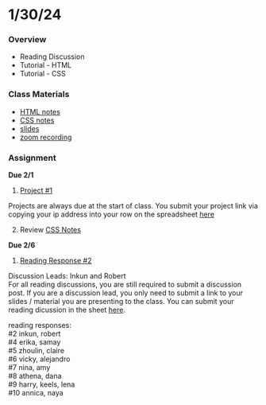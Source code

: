 # 1/30/24
### Overview  
* Reading Discussion
* Tutorial - HTML
* Tutorial - CSS
### Class Materials
* [HTML notes](../../notes/html.md)
* [CSS notes](../../notes/css.md)
* [slides](https://docs.google.com/presentation/d/19M8zG8bzm-Ye_n_Kb5BN3wAa2u04_DJnkn_KhfRtvow/edit?usp=sharing)
* [zoom recording](https://nyu.zoom.us/rec/share/vPoHrrMOWf84iBMQjstZ1F3rCNR_KPk-a2B9ArQPmp4wE7zf_GtVSWNLdD4g-sZi.hDy6nAMDvGkwoEBY)
### Assignment
**Due 2/1**
1. [Project #1](https://github.com/samheckle/networked-media-sp-24/blob/main/assignments/projects.md#project-1)

Projects are always due at the start of class. You submit your project link via copying your ip address into your row on the spreadsheet [here](https://docs.google.com/spreadsheets/d/1I4rMb-gg-LCbdFIfDhe7uzGNk5gqZN4I2E5XjWZsquM/edit#gid=0)  

2. Review [CSS Notes](../../notes/css.md)

**Due 2/6**
1. [Reading Response #2](https://github.com/samheckle/networked-media-sp-24/blob/main/assignments/readings.md#reading-response-2)  

Discussion Leads: Inkun and Robert    
For all reading discussions, you are still required to submit a discussion post. If you are a discussion lead, you only need to submit a link to your slides / material you are presenting to the class. You can submit your reading dicussion in the sheet [here](https://docs.google.com/spreadsheets/d/1I4rMb-gg-LCbdFIfDhe7uzGNk5gqZN4I2E5XjWZsquM/edit#gid=1715658920).

reading responses:  
#2    				inkun, robert    
#4    				erika, samay    
#5    				zhoulin, claire    
#6    				vicky, alejandro    
#7    				nina, amy    
#8    				athena, dana    
#9    				harry, keels, lena  
#10    			  annica, naya	
